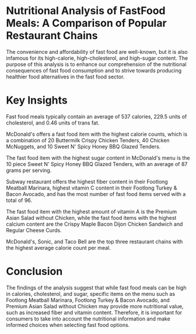 # Nutritional Analysis of FastFood Meals: A Comparison of Popular Restaurant Chains
The convenience and affordability of fast food are well-known, but it is also infamous for its high-calorie, high-cholesterol, and high-sugar content. 
The purpose of this analysis is to enhance our comprehension of the nutritional consequences of fast food consumption and to strive towards producing healthier food alternatives in the fast food sector.


# Key Insights
Fast food meals typically contain an average of 537 calories, 229.5 units of cholesterol, and 0.46 units of trans fat.

McDonald's offers a fast food item with the highest calorie counts, which is a combination of 20 Buttermilk Crispy Chicken Tenders, 40 Chicken McNuggets, and 10 Sweet N' Spicy Honey BBQ Glazed Tenders.

The fast food item with the highest sugar content in McDonald's menu is the 10 piece Sweet N' Spicy Honey BBQ Glazed Tenders, with an average of 87 grams per serving.

Subway restaurant offers the highest fiber content in their Footlong Meatball Marinara, highest vitamin C content in their Footlong Turkey & Bacon Avocado, and has the most number of fast food items served with a total of 96.

The fast food item with the highest amount of vitamin A is the Premium Asian Salad without Chicken, while the fast food items with the highest calcium content are the Crispy Maple Bacon Dijon Chicken Sandwich and Regular Cheese Curds.

McDonald's, Sonic, and Taco Bell are the top three restaurant chains with the highest average calorie count per meal.

# Conclusion
The findings of the analysis suggest that while fast food meals can be high in calories, cholesterol, and sugar, specific items on the menu such as Footlong Meatball Marinara, Footlong Turkey & Bacon Avocado, and Premium Asian Salad without Chicken may provide more nutritional value, such as increased fiber and vitamin content. Therefore, it is important for consumers to take into account the nutritional information and make informed choices when selecting fast food options.
